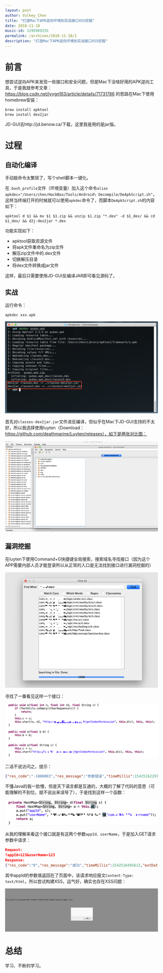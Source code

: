 ```yaml
---
layout: post
author: Vulkey_Chen
title: "打造Mac下APK逆向环境到实战接口XSS挖掘"
date: 2018-11-18
music-id: 1295969255
permalink: /archives/2018-11-18/1
description: "打造Mac下APK逆向环境到实战接口XSS挖掘"
---
```


# 前言

想尝试逆向APK来发现一些接口和安全问题，但是Mac下没啥好用的APK逆向工具，于是我就参考文章：https://blog.csdn.net/jyygn163/article/details/71731786 的思路在Mac下使用homebrew安装：

```shell
brew install apktool
brew install dex2jar
```

JD-GUI去http://jd.benow.ca/下载，这里我是用的是jar版。

# 过程

## 自动化编译

手动敲命令太繁琐了，写个shell脚本一键化。

在`.bash_profile`文件（环境变量）加入这个命令`alias apkdec="/Users/chen/HackBox/Tools/Android\ Decompile/DeApkScript.sh"`，这样当终端打开的时候就可以使用`apkdec`命令了，而脚本`DeApkScript.sh`的内容如下：

```shell
apktool d $1 && mv $1 $1.zip && unzip $1.zip "*.dex" -d $1_dex/ && cd $1_dex/ && d2j-dex2jar *.dex 
```

功能实现如下：

- apktool获取资源文件
- 将apk文件重命名为zip文件
- 解压zip文件中的.dex文件
- 切换解压目录
- 将dex文件转换成jar文件

这样，最后只需要使用JD-GUI反编译JAR即可看见源码了。

## 实战

运行命令：

```shell
apkdec xxx.apk
```

![apkdec](/images/2018-11-18/0.png)

首先对`classes-dex2jar.jar`文件进反编译，但似乎在Mac下JD-GUI支持的不太好，所以我选择使用luyten（Download：https://github.com/deathmarine/Luyten/releases），如下是两张对比图：

![apkdec](/images/2018-11-18/1.png)

## 漏洞挖掘

在luyten下使用Command+G快捷键全局搜索，搜索域名寻找接口（因为这个APP需要内部人员才能登录所以从正常的入口是无法找到接口进行漏洞挖掘的）

![search](/images/2018-11-18/2.png)

寻找了一番看见这样一个接口：

![api](/images/2018-11-18/3.png)

二话不说访问之，提示：

```json
{"res_code":"-1008003","res_message":"参数错误","timeMillis":1542516229723}
```

不懂Java的我一脸懵，但是天下语言都是互通的，大概的了解了代码的意思（可能理解的不到位，就不说出来误导了），于是找到这样一个函数：

![function](/images/2018-11-18/4.png)

从我的理解来看这个接口就是有这两个参数`appId、userName`，于是加入GET请求参数中请求：

```json
Request:
?appId=123&userName=123
Response:
{"res_code":"0","res_message":"成功","timeMillis":1542516495613,"extData":null,"data":[{"appId":"123","permissionTag":[""],"extData":null}]}
```

其中appId的参数值返回在了页面中，该请求响应报文`Content-Type: text/html`，所以尝试构建XSS，运气好，确实也存在XSS问题：

![alert](/images/2018-11-18/5.png)

# 总结

学习、不断的学习。
